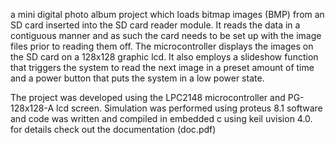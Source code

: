 a mini digital photo album project which loads bitmap images (BMP) from an SD card inserted into the SD card reader module. 
It reads the data in a contiguous manner and as such the card needs to be set up with the image files prior to reading them off. 
The microcontroller displays the images on the SD card on a 128x128 graphic lcd. It also employs a slideshow function that triggers 
the system to read the next image in a preset amount of time and a power button that puts the system in a low power state.

The project was developed using the LPC2148 microcontroller and PG-128x128-A lcd screen. 
Simulation was performed using proteus 8.1 software and code was written and compiled in embedded c using keil uvision 4.0.
for details check out the documentation (doc.pdf)

